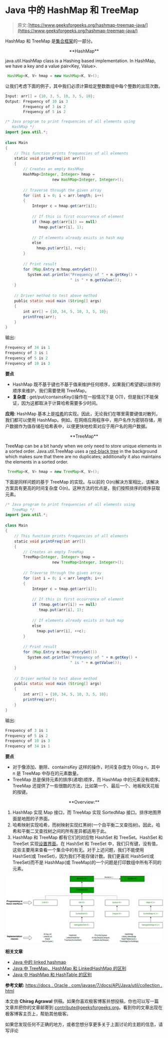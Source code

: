 # Java 中的 HashMap 和 TreeMap

> 原文:[https://www.geeksforgeeks.org/hashmap-treemap-java/](https://www.geeksforgeeks.org/hashmap-treemap-java/)

HashMap 和 TreeMap 是[集合框架](https://docs.oracle.com/javase/tutorial/collections/intro/)的一部分。

<center>**HashMap**</center>

java.util.HashMap class is a Hashing based implementation. In HashMap, we have a key and a value pair<Key, Value>.

```java
 HashMap<K, V> hmap = new HashMap<K, V>();
```

让我们考虑下面的例子，其中我们必须计算给定整数数组中每个整数的出现次数。

```java
Input: arr[] = {10, 3, 5, 10, 3, 5, 10};
Output: Frequency of 10 is 3
        Frequency of 3 is 2
        Frequency of 5 is 2

```

```java
/* Java program to print frequencies of all elements using 
   HashMap */
import java.util.*;

class Main
{
    // This function prints frequencies of all elements
    static void printFreq(int arr[])
    {
        // Creates an empty HashMap
        HashMap<Integer, Integer> hmap = 
                     new HashMap<Integer, Integer>();

        // Traverse through the given array
        for (int i = 0; i < arr.length; i++)
        {
            Integer c = hmap.get(arr[i]);

            // If this is first occurrence of element 
            if (hmap.get(arr[i]) == null)
               hmap.put(arr[i], 1);

            // If elements already exists in hash map
            else 
              hmap.put(arr[i], ++c);
        }

        // Print result
        for (Map.Entry m:hmap.entrySet())
          System.out.println("Frequency of " + m.getKey() + 
                             " is " + m.getValue());
    }

    // Driver method to test above method
    public static void main (String[] args)
    {
        int arr[] = {10, 34, 5, 10, 3, 5, 10};
        printFreq(arr);
    }
}
```

输出:

```java
Frequency of 34 is 1
Frequency of 3 is 1
Frequency of 5 is 2
Frequency of 10 is 3
```

**要点**

*   HashMap 既不基于键也不基于值来维护任何顺序，如果我们希望键以排序的顺序来维护，我们需要使用 TreeMap。
*   **复杂度** : get/put/containsKey()操作在一般情况下是 O(1)，但是我们不能保证，因为这都取决于计算哈希需要多少时间。

**应用:**
HashMap 基本上是[哈希](http://geeksquiz.com/hashing-set-1-introduction/)的实现。因此，无论我们在哪里需要键值对散列，我们都可以使用 HashMap。例如，在网络应用程序中，用户名作为密钥存储，用户数据作为值存储在哈希表中，以便更快地检索对应于用户名的用户数据。

<center>**TreeMap**</center>

TreeMap can be a bit handy when we only need to store unique elements in a sorted order. Java.util.TreeMap uses a [red-black tree](https://www.geeksforgeeks.org/red-black-tree-set-1-introduction-2/) in the background which makes sure that there are no duplicates; additionally it also maintains the elements in a sorted order.

```java
 TreeMap<K, V> hmap = new TreeMap<K, V>();
```

下面是同样问题的基于 TreeMap 的实现。与以前的 O(n)解决方案相比，该解决方案具有更高的时间复杂度 O(n)。这种方法的优点是，我们按照排序的顺序获取元素。

```java
/* Java program to print frequencies of all elements using 
   TreeMap */
import java.util.*;

class Main
{
    // This function prints frequencies of all elements
    static void printFreq(int arr[])
    {
        // Creates an empty TreeMap
        TreeMap<Integer, Integer> tmap =
                     new TreeMap<Integer, Integer>();

        // Traverse through the given array
        for (int i = 0; i < arr.length; i++)
        {
            Integer c = tmap.get(arr[i]);

            // If this is first occurrence of element   
            if (tmap.get(arr[i]) == null)
               tmap.put(arr[i], 1);

            // If elements already exists in hash map
            else
              tmap.put(arr[i], ++c);
        }

        // Print result
        for (Map.Entry m:tmap.entrySet())
          System.out.println("Frequency of " + m.getKey() + 
                             " is " + m.getValue());
    }

    // Driver method to test above method
    public static void main (String[] args)
    {
        int arr[] = {10, 34, 5, 10, 3, 5, 10};
        printFreq(arr);
    }
}
```

输出:

```java
Frequency of 3 is 1
Frequency of 5 is 2
Frequency of 10 is 3
Frequency of 34 is 1
```

**要点**

*   对于像添加、删除、containsKey 这样的操作，时间复杂度为 0(log n，其中 n 是 TreeMap 中存在的元素数量。
*   TreeMap 总是保持元素的排序(递增)顺序，而 HashMap 中的元素没有顺序。TreeMap 还提供了一些很酷的方法，比如第一个、最后一个、地板和天花板的按键。

<center>**Overview:**</center>

1.  HashMap 实现 Map 接口，而 TreeMap 实现 SortedMap 接口。排序地图界面是地图的子界面。
2.  哈希映射实现哈希，而树映射实现红黑树(一个自平衡二叉查找树)。因此，哈希和平衡二叉查找树之间的所有差异都适用于此。
3.  HashMap 和 TreeMap 都有它们的对应物 HashSet 和 TreeSet。HashSet 和 TreeSet 实现[设置界面](http://geeksquiz.com/set-in-java/)。在 HashSet 和 TreeSet 中，我们只有键，没有值，这些主要用来查看一个集合中的有无。对于上述问题，我们不能使用 HashSet(或 TreeSet)，因为我们不能存储计数。我们更喜欢 HashSet(或 TreeSet)而不是 HashMap(或 TreeMap)的一个问题是打印数组中所有不同的元素。

![collection_interfaces](img/52ae8fa00498e11a3bb75bb46bc40848.png)

**相关文章**

*   [Java 中的 linked hashmap](https://www.geeksforgeeks.org/linkedhashmap-class-java-examples/)
*   [Java 中 TreeMap、HashMap 和 LinkedHashMap 的区别](https://www.geeksforgeeks.org/differences-treemap-hashmap-linkedhashmap-java/)
*   [Java 中 HashMap 和 HashTable 的区别](https://www.geeksforgeeks.org/differences-between-hashmap-and-hashtable-in-java/)

**参考文献:**
[https://docs . Oracle . com/javase/7/docs/API/Java/util/collection . html](https://docs.oracle.com/javase/7/docs/api/java/util/Collection.html)

本文由 **Chirag Agrawal** 供稿。如果你喜欢极客博客并想投稿，你也可以写一篇文章并把你的文章邮寄到 contribute@geeksforgeeks.org。看到你的文章出现在极客博客主页上，帮助其他极客。

如果您发现任何不正确的地方，或者您想分享更多关于上面讨论的主题的信息，请写评论